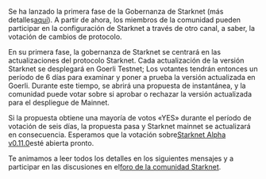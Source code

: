 Se ha lanzado la primera fase de la Gobernanza de Starknet (más detalles[aquí](https://www.starknet.io/en/posts/governance/starknets-governance-first-phase)). A partir de ahora, los miembros de la comunidad pueden participar en la configuración de Starknet a través de otro canal, a saber, la votación de cambios de protocolo.

En su primera fase, la gobernanza de Starknet se centrará en las actualizaciones del protocolo Starknet. Cada actualización de la versión Starknet se desplegará en Goerli Testnet; Los votantes tendrán entonces un período de 6 días para examinar y poner a prueba la versión actualizada en Goerli. Durante este tiempo, se abrirá una propuesta de instantánea, y la comunidad puede votar sobre si aprobar o rechazar la versión actualizada para el despliegue de Mainnet.

Si la propuesta obtiene una mayoría de votos «YES» durante el período de votación de seis días, la propuesta pasa y Starknet mainnet se actualizará en consecuencia. Esperamos que la votación sobre[Starknet Alpha v0.11.0](https://docs.starknet.io/documentation/starknet_versions/upcoming_versions/#what_to_expect)esté abierta pronto.

Te animamos a leer todos los detalles en los siguientes mensajes y a participar en las discusiones en el[foro de la comunidad Starknet](https://community.starknet.io/).